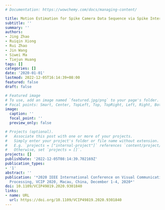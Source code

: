 ```yaml
---
# Documentation: https://wowchemy.com/docs/managing-content/

title: Motion Estimation for Spike Camera Data Sequence via Spike Interval Analysis
subtitle: ''
summary: ''
authors:
- Jing Zhao
- Ruiqin Xiong
- Rui Zhao
- Jin Wang
- Siwei Ma
- Tiejun Huang
tags: []
categories: []
date: '2020-01-01'
lastmod: 2022-12-05T16:14:39+08:00
featured: false
draft: false

# Featured image
# To use, add an image named `featured.jpg/png` to your page's folder.
# Focal points: Smart, Center, TopLeft, Top, TopRight, Left, Right, BottomLeft, Bottom, BottomRight.
image:
  caption: ''
  focal_point: ''
  preview_only: false

# Projects (optional).
#   Associate this post with one or more of your projects.
#   Simply enter your project's folder or file name without extension.
#   E.g. `projects = ["internal-project"]` references `content/project/deep-learning/index.md`.
#   Otherwise, set `projects = []`.
projects: []
publishDate: '2022-12-05T08:14:39.702169Z'
publication_types:
- '1'
abstract: ''
publication: '*2020 IEEE International Conference on Visual Communications and Image
  Processing, VCIP 2020, Macau, China, December 1-4, 2020*'
doi: 10.1109/VCIP49819.2020.9301840
links:
- name: URL
  url: https://doi.org/10.1109/VCIP49819.2020.9301840
---
```

